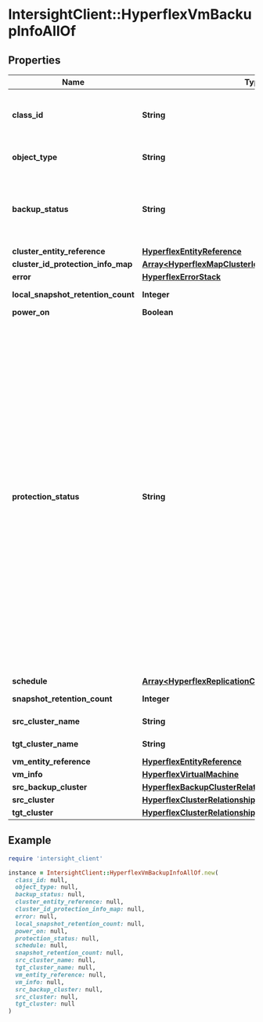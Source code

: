 # IntersightClient::HyperflexVmBackupInfoAllOf

## Properties

| Name | Type | Description | Notes |
| ---- | ---- | ----------- | ----- |
| **class_id** | **String** | The fully-qualified name of the instantiated, concrete type. This property is used as a discriminator to identify the type of the payload when marshaling and unmarshaling data. | [default to &#39;hyperflex.VmBackupInfo&#39;] |
| **object_type** | **String** | The fully-qualified name of the instantiated, concrete type. The value should be the same as the &#39;ClassId&#39; property. | [default to &#39;hyperflex.VmBackupInfo&#39;] |
| **backup_status** | **String** | Description of the backup status of this VmBackupInfo. * &#x60;InitializingProtection&#x60; - Protection has started, but not completed. * &#x60;Protected&#x60; - Protection has completed successfully. * &#x60;ExceedsInterval&#x60; - Protection has not completed successfully in over two times the backup interval. | [optional][readonly][default to &#39;InitializingProtection&#39;] |
| **cluster_entity_reference** | [**HyperflexEntityReference**](HyperflexEntityReference.md) |  | [optional] |
| **cluster_id_protection_info_map** | [**Array&lt;HyperflexMapClusterIdToProtectionInfo&gt;**](HyperflexMapClusterIdToProtectionInfo.md) |  | [optional] |
| **error** | [**HyperflexErrorStack**](HyperflexErrorStack.md) |  | [optional] |
| **local_snapshot_retention_count** | **Integer** | Retention count from backup policy for local snapshots. | [optional][readonly] |
| **power_on** | **Boolean** | The power state of the Virtual Machine. | [optional][readonly] |
| **protection_status** | **String** | Description of the protection status of this VmBackupInfo. * &#x60;PREPARE_FAILOVER_STARTED&#x60; - The protection status is prepare failover started. * &#x60;PREPARE_FAILOVER_FAILED&#x60; - The protection status is prepare failover failed. * &#x60;PREPARE_FAILOVER_COMPLETED&#x60; - The protection status is prepaire failover completed. * &#x60;FAILOVER_STARTED&#x60; - The protection status is failover started. * &#x60;FAILOVER_FAILED&#x60; - The protection status is failover failed. * &#x60;FAILOVER_COMPLETED&#x60; - The protection status is failover completed. * &#x60;PREPARE_REVERSEPROTECT_STARTED&#x60; - The protection status is prepare reverse protect started. * &#x60;PREPARE_REVERSEPROTECT_FAILED&#x60; - The protection status is prepare reverse protect failed. * &#x60;PREPARE_REVERSEPROTECT_COMPLETED&#x60; - The protection status is prepair reverse protect completed. * &#x60;REVERSEPROTECT_STARTED&#x60; - The protection status is reverse protect started. * &#x60;REVERSEPROTECT_FAILED&#x60; - The protection status is reverse protect failed. * &#x60;ACTIVE&#x60; - The protection status is active. * &#x60;CREATION_IN_PROGRESS&#x60; - The protection status is failover in progress. * &#x60;CREATION_FAILED&#x60; - The protection status is creation failed. * &#x60;LOCAL_RESTORE_STARTED&#x60; - The protection status is local restore started. * &#x60;LOCAL_RESTORE_FAILED&#x60; - The protection status is local restore failed. | [optional][readonly][default to &#39;PREPARE_FAILOVER_STARTED&#39;] |
| **schedule** | [**Array&lt;HyperflexReplicationClusterReferenceToSchedule&gt;**](HyperflexReplicationClusterReferenceToSchedule.md) |  | [optional] |
| **snapshot_retention_count** | **Integer** | Retention count from backup policy for remote snapshots. | [optional][readonly] |
| **src_cluster_name** | **String** | Name for the source cluster this Virtual Machine is residing on. | [optional][readonly] |
| **tgt_cluster_name** | **String** | Name for the target cluster this Virtual Machine is residing on. | [optional][readonly] |
| **vm_entity_reference** | [**HyperflexEntityReference**](HyperflexEntityReference.md) |  | [optional] |
| **vm_info** | [**HyperflexVirtualMachine**](HyperflexVirtualMachine.md) |  | [optional] |
| **src_backup_cluster** | [**HyperflexBackupClusterRelationship**](HyperflexBackupClusterRelationship.md) |  | [optional] |
| **src_cluster** | [**HyperflexClusterRelationship**](HyperflexClusterRelationship.md) |  | [optional] |
| **tgt_cluster** | [**HyperflexClusterRelationship**](HyperflexClusterRelationship.md) |  | [optional] |

## Example

```ruby
require 'intersight_client'

instance = IntersightClient::HyperflexVmBackupInfoAllOf.new(
  class_id: null,
  object_type: null,
  backup_status: null,
  cluster_entity_reference: null,
  cluster_id_protection_info_map: null,
  error: null,
  local_snapshot_retention_count: null,
  power_on: null,
  protection_status: null,
  schedule: null,
  snapshot_retention_count: null,
  src_cluster_name: null,
  tgt_cluster_name: null,
  vm_entity_reference: null,
  vm_info: null,
  src_backup_cluster: null,
  src_cluster: null,
  tgt_cluster: null
)
```

